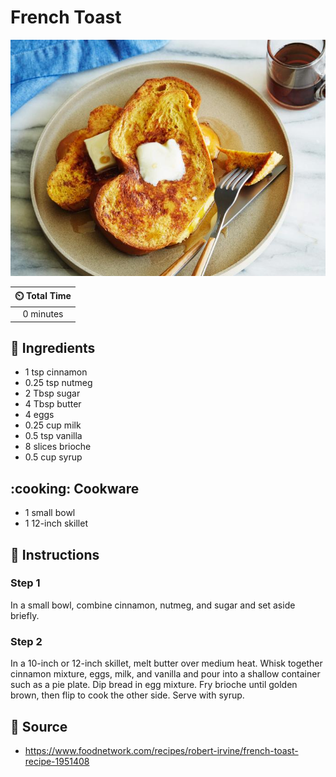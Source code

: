 # French Toast

![French Toast](../assets/images/french-toast.jpg)

| :timer_clock: Total Time |
|:-----------------------: |
| 0 minutes |

## :salt: Ingredients

- 1 tsp cinnamon
- 0.25 tsp nutmeg
- 2 Tbsp sugar
- 4 Tbsp butter
- 4 eggs
- 0.25 cup milk
- 0.5 tsp vanilla
- 8 slices brioche
- 0.5 cup syrup

## :cooking: Cookware

- 1 small bowl
- 1 12-inch skillet

## :pencil: Instructions

### Step 1

In a small bowl, combine cinnamon, nutmeg, and sugar and set aside briefly.

### Step 2

In a 10-inch or 12-inch skillet, melt butter over medium heat. Whisk together cinnamon mixture, eggs, milk, and vanilla
and pour into a shallow container such as a pie plate. Dip bread in egg mixture. Fry brioche until golden brown, then
flip to cook the other side. Serve with syrup.

## :link: Source

- <https://www.foodnetwork.com/recipes/robert-irvine/french-toast-recipe-1951408>
